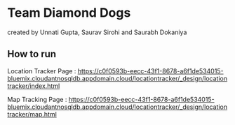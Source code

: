 # Team Diamond Dogs

created by Unnati Gupta, Saurav Sirohi and Saurabh Dokaniya

## How to run

Location Tracker Page : https://c0f0593b-eecc-43f1-8678-a6f1de534015-bluemix.cloudantnosqldb.appdomain.cloud/locationtracker/_design/locationtracker/index.html


Map Tracking Page : https://c0f0593b-eecc-43f1-8678-a6f1de534015-bluemix.cloudantnosqldb.appdomain.cloud/locationtracker/_design/locationtracker/map.html
